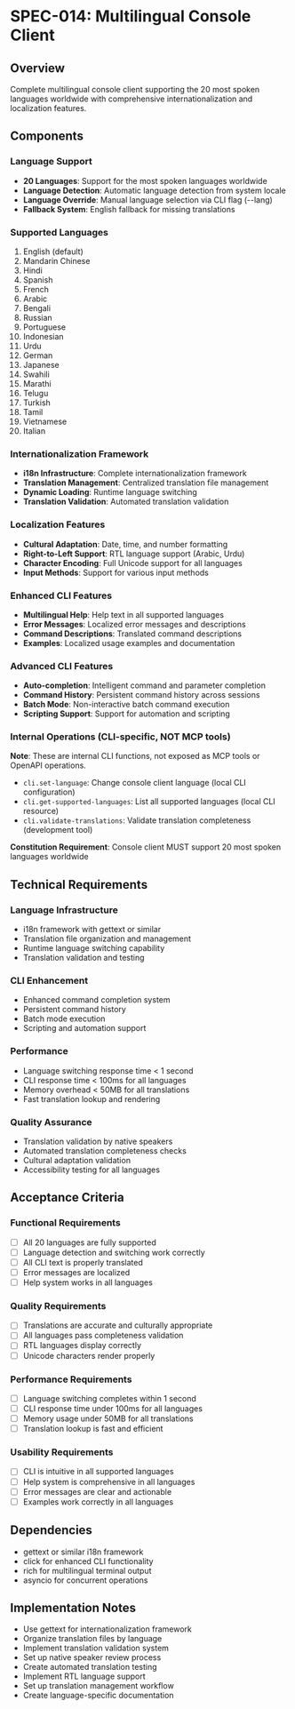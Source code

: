 # SPEC-014: Multilingual Console Client

## Overview
Complete multilingual console client supporting the 20 most spoken languages worldwide with comprehensive internationalization and localization features.

## Components

### Language Support
- **20 Languages**: Support for the most spoken languages worldwide
- **Language Detection**: Automatic language detection from system locale
- **Language Override**: Manual language selection via CLI flag (--lang)
- **Fallback System**: English fallback for missing translations

### Supported Languages
1. English (default)
2. Mandarin Chinese
3. Hindi
4. Spanish
5. French
6. Arabic
7. Bengali
8. Russian
9. Portuguese
10. Indonesian
11. Urdu
12. German
13. Japanese
14. Swahili
15. Marathi
16. Telugu
17. Turkish
18. Tamil
19. Vietnamese
20. Italian

### Internationalization Framework
- **i18n Infrastructure**: Complete internationalization framework
- **Translation Management**: Centralized translation file management
- **Dynamic Loading**: Runtime language switching
- **Translation Validation**: Automated translation validation

### Localization Features
- **Cultural Adaptation**: Date, time, and number formatting
- **Right-to-Left Support**: RTL language support (Arabic, Urdu)
- **Character Encoding**: Full Unicode support for all languages
- **Input Methods**: Support for various input methods

### Enhanced CLI Features
- **Multilingual Help**: Help text in all supported languages
- **Error Messages**: Localized error messages and descriptions
- **Command Descriptions**: Translated command descriptions
- **Examples**: Localized usage examples and documentation

### Advanced CLI Features
- **Auto-completion**: Intelligent command and parameter completion
- **Command History**: Persistent command history across sessions
- **Batch Mode**: Non-interactive batch command execution
- **Scripting Support**: Support for automation and scripting

### Internal Operations (CLI-specific, NOT MCP tools)
**Note**: These are internal CLI functions, not exposed as MCP tools or OpenAPI operations.

- `cli.set-language`: Change console client language (local CLI configuration)
- `cli.get-supported-languages`: List all supported languages (local CLI resource)
- `cli.validate-translations`: Validate translation completeness (development tool)

**Constitution Requirement**: Console client MUST support 20 most spoken languages worldwide

## Technical Requirements

### Language Infrastructure
- i18n framework with gettext or similar
- Translation file organization and management
- Runtime language switching capability
- Translation validation and testing

### CLI Enhancement
- Enhanced command completion system
- Persistent command history
- Batch mode execution
- Scripting and automation support

### Performance
- Language switching response time < 1 second
- CLI response time < 100ms for all languages
- Memory overhead < 50MB for all translations
- Fast translation lookup and rendering

### Quality Assurance
- Translation validation by native speakers
- Automated translation completeness checks
- Cultural adaptation validation
- Accessibility testing for all languages

## Acceptance Criteria

### Functional Requirements
- [ ] All 20 languages are fully supported
- [ ] Language detection and switching work correctly
- [ ] All CLI text is properly translated
- [ ] Error messages are localized
- [ ] Help system works in all languages

### Quality Requirements
- [ ] Translations are accurate and culturally appropriate
- [ ] All languages pass completeness validation
- [ ] RTL languages display correctly
- [ ] Unicode characters render properly

### Performance Requirements
- [ ] Language switching completes within 1 second
- [ ] CLI response time under 100ms for all languages
- [ ] Memory usage under 50MB for all translations
- [ ] Translation lookup is fast and efficient

### Usability Requirements
- [ ] CLI is intuitive in all supported languages
- [ ] Help system is comprehensive in all languages
- [ ] Error messages are clear and actionable
- [ ] Examples work correctly in all languages

## Dependencies
- gettext or similar i18n framework
- click for enhanced CLI functionality
- rich for multilingual terminal output
- asyncio for concurrent operations

## Implementation Notes
- Use gettext for internationalization framework
- Organize translation files by language
- Implement translation validation system
- Set up native speaker review process
- Create automated translation testing
- Implement RTL language support
- Set up translation management workflow
- Create language-specific documentation